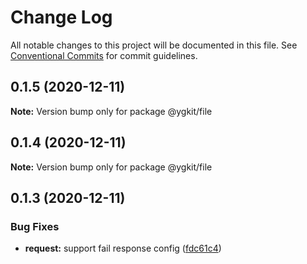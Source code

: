 # Change Log

All notable changes to this project will be documented in this file.
See [Conventional Commits](https://conventionalcommits.org) for commit guidelines.

## 0.1.5 (2020-12-11)

**Note:** Version bump only for package @ygkit/file





## 0.1.4 (2020-12-11)

**Note:** Version bump only for package @ygkit/file





## 0.1.3 (2020-12-11)

### Bug Fixes

- **request:** support fail response config ([fdc61c4](https://github.com/yugasun/ygkit/commit/fdc61c4ca20b1ee5d294120cb1078af337f6643f))
